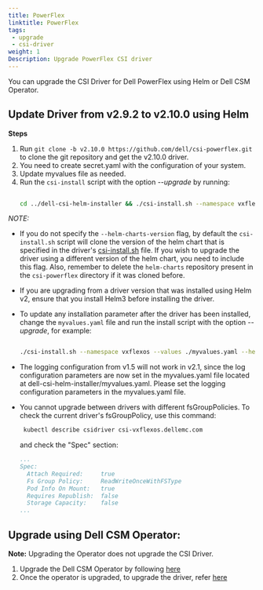 ```yaml
---
title: PowerFlex
linktitle: PowerFlex
tags:
 - upgrade
 - csi-driver
weight: 1
Description: Upgrade PowerFlex CSI driver
---
```


You can upgrade the CSI Driver for Dell PowerFlex using Helm or Dell CSM Operator.

## Update Driver from v2.9.2 to v2.10.0 using Helm
**Steps**
1. Run `git clone -b v2.10.0 https://github.com/dell/csi-powerflex.git` to clone the git repository and get the v2.10.0 driver.
2. You need to create secret.yaml with the configuration of your system.
3. Update myvalues file as needed.
4. Run the `csi-install` script with the option _\-\-upgrade_ by running: 
   ```bash
  
   cd ../dell-csi-helm-installer && ./csi-install.sh --namespace vxflexos --values ./myvalues.yaml --helm-charts-version csi-vxflexos-2.10.1 --upgrade
   ```

*NOTE:*
- If you do not specify the `--helm-charts-version` flag, by default the `csi-install.sh` script will clone the version of the helm chart that is specified in the driver's [csi-install.sh](https://github.com/dell/csi-powerflex/blob/main/dell-csi-helm-installer/csi-install.sh#L24) file. If you wish to upgrade the driver using a different version of the helm chart, you need to include this flag. Also, remember to delete the `helm-charts` repository present in the `csi-powerflex` directory if it was cloned before.
- If you are upgrading from a driver version that was installed using Helm v2, ensure that you install Helm3 before installing the driver.
- To update any installation parameter after the driver has been installed, change the `myvalues.yaml` file and run the install script with the option _\-\-upgrade_, for example: 
  ```bash

  ./csi-install.sh --namespace vxflexos --values ./myvalues.yaml --helm-charts-version csi-vxflexos-2.10.1 --upgrade
  ```
- The logging configuration from v1.5 will not work in v2.1, since the log configuration parameters are now set in the myvalues.yaml file located at dell-csi-helm-installer/myvalues.yaml. Please set the logging configuration parameters in the myvalues.yaml file.

- You cannot upgrade between drivers with different fsGroupPolicies. To check the current driver's fsGroupPolicy, use this command:  
  ```bash
   kubectl describe csidriver csi-vxflexos.dellemc.com
  ```   
  and check the "Spec" section:    
  ```yaml
  ...
  Spec:
    Attach Required:     true
    Fs Group Policy:     ReadWriteOnceWithFSType
    Pod Info On Mount:   true
    Requires Republish:  false
    Storage Capacity:    false
  ...
  ```

## Upgrade using Dell CSM Operator:
**Note:** Upgrading the Operator does not upgrade the CSI Driver.
1. Upgrade the Dell CSM Operator by following [here](../../../../../deployment/csmoperator/#to-upgrade-dell-csm-operator-perform-the-following-steps)
2. Once the operator is upgraded, to upgrade the driver, refer [here](../../../../../deployment/csmoperator/#upgrade-driver-using-dell-csm-operator)
